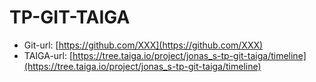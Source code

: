   # TP-GIT-TAIGA

  * Git-url: [https://github.com/XXX](https://github.com/XXX)
  * TAIGA-url: [https://tree.taiga.io/project/jonas_s-tp-git-taiga/timeline](https://tree.taiga.io/project/jonas_s-tp-git-taiga/timeline)
